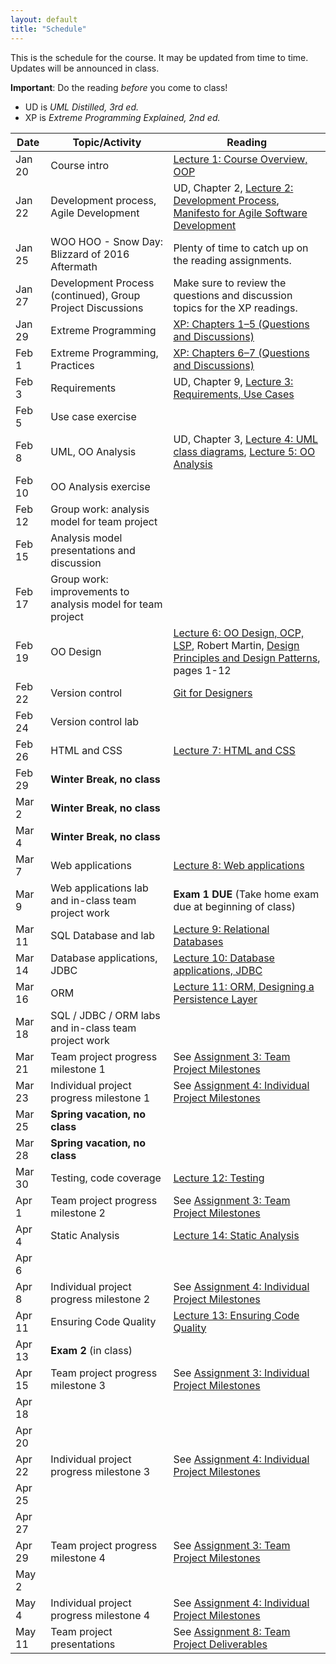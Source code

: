 ```yaml
---
layout: default
title: "Schedule"
---
```


This is the schedule for the course.  It may be updated from time to time.  Updates will be announced in class.

**Important**: Do the reading *before* you come to class!

* UD is *UML Distilled, 3rd ed.*
* XP is *Extreme Programming Explained, 2nd ed.*

Date | Topic/Activity | Reading
---- | -------------- | -------
Jan 20 | Course intro | [Lecture 1: Course Overview, OOP](lectures/lecture01.html)
Jan 22 | Development process, Agile Development | UD, Chapter 2, [Lecture 2: Development Process](lectures/lecture02.html), [Manifesto for Agile Software Development](http://www.agilemanifesto.org/)
Jan 25 | WOO HOO - Snow Day: Blizzard of 2016 Aftermath | Plenty of time to catch up on the reading assignments.
Jan 27 | Development Process (continued), Group Project Discussions | Make sure to review the questions and discussion topics for the XP readings.
Jan 29 | Extreme Programming | [XP: Chapters 1&ndash;5 (Questions and Discussions)](lectures/XPdiscussion1_5.html)
Feb 1 | Extreme Programming, Practices | [XP: Chapters 6&ndash;7 (Questions and Discussions)](lectures/XPdiscussion6_7.html)
Feb 3 | Requirements | UD, Chapter 9, [Lecture 3: Requirements, Use Cases](lectures/lecture03.html)
Feb 5 | Use case exercise |
Feb 8 | UML, OO Analysis | UD, Chapter 3, [Lecture 4: UML class diagrams](lectures/lecture04.html), [Lecture 5: OO Analysis](lectures/lecture05.html)
Feb 10 | OO Analysis exercise | 
Feb 12 | Group work: analysis model for team project
Feb 15 | Analysis model presentations and discussion
Feb 17 | Group work: improvements to analysis model for team project
Feb 19 | OO Design | [Lecture 6: OO Design, OCP, LSP](lectures/lecture06.html), Robert Martin, [Design Principles and Design Patterns](lectures/lecture06/Principles_and_Patterns.pdf), pages 1-12
Feb 22 | Version control | [Git for Designers](https://web.archive.org/web/20150301060509/http://hoth.entp.com/output/git_for_designers.html)
Feb 24 | Version control lab |
Feb 26 | HTML and CSS | [Lecture 7: HTML and CSS](lectures/lecture07.html)
Feb 29 | **Winter Break, no class**
Mar 2 | **Winter Break, no class**
Mar 4 | **Winter Break, no class**
Mar 7 | Web applications | [Lecture 8: Web applications](lectures/lecture08.html)
Mar 9 | Web applications lab and in-class team project work | **Exam 1 DUE** (Take home exam due at beginning of class)
Mar 11 | SQL Database and lab | [Lecture 9: Relational Databases](lectures/lecture09.html)
Mar 14 | Database applications, JDBC | [Lecture 10: Database applications, JDBC](lectures/lecture10.html)
Mar 16 | ORM | [Lecture 11: ORM, Designing a Persistence Layer](lectures/lecture11.html)
Mar 18 | SQL / JDBC / ORM labs and in-class team project work
Mar 21 | Team project progress milestone 1 | See [Assignment 3: Team Project Milestones](assign/assing03.html)
Mar 23 | Individual project progress milestone 1 | See [Assignment 4: Individual Project Milestones](assign/assing04.html)
Mar 25 | **Spring vacation, no class**
Mar 28 | **Spring vacation, no class**
Mar 30 | Testing, code coverage | [Lecture 12: Testing](lectures/lecture12.html)
Apr 1 | Team project progress milestone 2 | See [Assignment 3: Team Project Milestones](assign/assing03.html)
Apr 4 | Static Analysis | [Lecture 14: Static Analysis](lectures/lecture14.html)
Apr 6 | 
Apr 8 | Individual project progress milestone 2 | See [Assignment 4: Individual Project Milestones](assign/assing04.html)
Apr 11 | Ensuring Code Quality | [Lecture 13: Ensuring Code Quality](lectures/lecture13.html)
Apr 13 |**Exam 2** (in class)
Apr 15 | Team project progress milestone 3 | See [Assignment 3: Individual Project Milestones](assign/assing03.html)
Apr 18 |
Apr 20 |
Apr 22 | Individual project progress milestone 3 | See [Assignment 4: Individual Project Milestones](assign/assing04.html)
Apr 25 |
Apr 27 |
Apr 29 | Team project progress milestone 4 | See [Assignment 3: Team Project Milestones](assign/assing03.html)
May 2 |
May 4 | Individual project progress milestone 4 | See [Assignment 4: Individual Project Milestones](assign/assing04.html)
May 11 | Team project presentations | See [Assignment 8: Team Project Deliverables](assign/assign08.html)